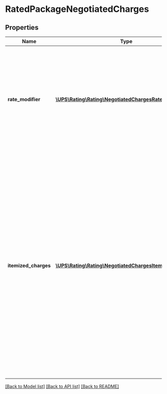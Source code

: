 # RatedPackageNegotiatedCharges

## Properties
Name | Type | Description | Notes
------------ | ------------- | ------------- | -------------
**rate_modifier** | [**\UPS\Rating\Rating\NegotiatedChargesRateModifier[]**](NegotiatedChargesRateModifier.md) | RateModifier inside Negotiated charges container to hold Modifier charges at package level  **Note:** Applies only if SubVersion is 2407 and greater (Rate OAuth) | [optional] 
**itemized_charges** | [**\UPS\Rating\Rating\NegotiatedChargesItemizedCharges[]**](NegotiatedChargesItemizedCharges.md) | Negotiated Itemized Accessorial and Sur Charges.  These charges would be returned only when subversion is greater than or equal to 1607.  **NOTE:** For versions &gt;&#x3D; v2403, this element will always be returned as an array. For requests using versions &lt; v2403, this element will be returned as an array if there is more than one object and a single object if there is only 1. | [optional] 

[[Back to Model list]](../../README.md#documentation-for-models) [[Back to API list]](../../README.md#documentation-for-api-endpoints) [[Back to README]](../../README.md)

